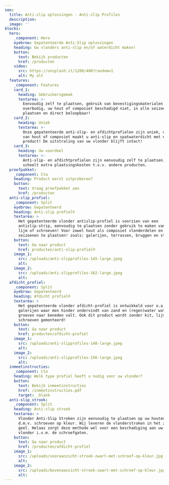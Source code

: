 ```yaml
---
seo:
  title: Anti-slip oplossingen - Anti-slip Profiles
  description:
  image: ''
blocks:
  hero:
    _component: Hero
    eyebrow: Gepatenteerde Anti-Slip oplossingen
    heading: Uw vlonders anti-slip en/of waterdicht maken!
    button:
      text: Bekijk producten
      href: /producten
    video:
      src: https://unsplash.it/1200/400?random=1
      alt: My alt
  features:
    _component: Features
    card_1:
      heading: Gebruikersgemak
      textarea: >-
        Eenvoudig zelf te plaatsen, gebruik van bevestigingsmaterialen is
        overbodig, uw hout of composiet beschadigd niet, in alle seizoenen te
        plaatsen en direct beloopbaar!
    card_2:
      heading: Uniek
      textarea: >-
        Onze gepatenteerde anti-slip- en afdichtprofielen zijn uniek, uw vlonder
        van hout of composiet maakt u anti-slip en spatwaterdicht met een
        product! De uitstraling van uw vlonder blijft intact!
    card_3:
      heading: Uw voordeel
      textarea: >-
        Anti-slip- en afdichtprofielen zijn eenvoudig zelf te plaatsen, dat
        scheelt extra plaatsingskosten t.o.v. andere producten.
  proefpakket:
    _component: Cta
    heading: Product eerst uitproberen?
    button:
      text: Vraag proefpakket aan
      href: /producten
  anti-slip_profiel:
    _component: Split
    eyebrow: Gepatenteerd
    heading: Anti-slip profiel®
    textarea: >
      Het gepatenteerde vlonder antislip-profiel is voorzien van een
      antislip-strip, eenvoudig te plaatsen zonder gebruik te maken van kit,
      lijm of schroeven! Voor zowel hout als composiet vlonderdelen en in alle
      seizoenen te plaatsen! zoals: galerijen, terrassen, bruggen en steigers.
    button:
      text: Ga naar product
      href: producten/anti-slip-profiel®
    image_1:
      src: /uploads/anti-slipprofiles-145-large.jpeg
      alt:
    image_2:
      src: /uploads/anti-slipprofiles-162-large.jpeg
      alt:
  afdicht_profiel:
    _component: Split
    eyebrow: Gepatenteerd
    heading: Afdicht profiel®
    textarea: >
      Het gepatenteerde vlonder afdicht-profiel is ontwikkeld voor o.a.
      galerijen waar men hinder ondervindt van zand en (regen)water wat door de
      groeven naar beneden valt. Ook dit product wordt zonder kit, lijm of
      schroeven gemonteerd!
    button:
      text: Ga naar product
      href: producten/afdicht-profiel
    image_1:
      src: /uploads/anti-slipprofiles-148-large.jpeg
      alt:
    image_2:
      src: /uploads/anti-slipprofiles-156-large.jpeg
      alt:
  inmeetinstructies:
    _component: Cta
    heading: Welk type profiel heeft u nodig voor uw vlonder?
    button:
      text: Bekijk inmeetinstructies
      href: /inmeetinstructies.pdf
      target: _blank
  anti-slip_strook:
    _component: Split
    heading: Anti-slip strook
    textarea: >
      Vlonder Anti-Slip Stroken zijn eenvoudig te plaatsen op uw houten vlonder
      d.m.v. schroeven op kleur. Wij leveren de vlonderstroken in het zwart en
      geel. Helaas zorgt deze methode wel voor een beschadiging aan uw houten
      vlonder i.v.m. de schroefgaten.
    button:
      text: Ga naar product
      href: /producten/afdicht-profiel
    image_1:
      src: /uploads/vooraanzicht-strook-zwart-met-schroef-op-kleur.jpg
      alt:
    image_2:
      src: /uploads/bovenaanzicht-strook-zwart-met-schroef-op-kleur.jpg
      alt:
---
```

